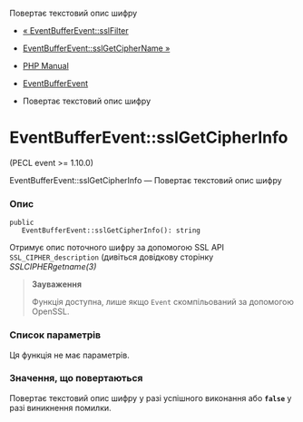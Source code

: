 Повертає текстовий опис шифру

-   [« EventBufferEvent::sslFilter](eventbufferevent.sslfilter.html)
    
-   [EventBufferEvent::sslGetCipherName »](eventbufferevent.sslgetciphername.html)
    
-   [PHP Manual](index.html)
    
-   [EventBufferEvent](class.eventbufferevent.html)
    
-   Повертає текстовий опис шифру
    

# EventBufferEvent::sslGetCipherInfo

(PECL event >= 1.10.0)

EventBufferEvent::sslGetCipherInfo — Повертає текстовий опис шифру

### Опис

```methodsynopsis
public
   EventBufferEvent::sslGetCipherInfo(): string
```

Отримує опис поточного шифру за допомогою SSL API `SSL_CIPHER_description` (дивіться довідкову сторінку *SSLCIPHERgetname(3)*

> **Зауваження**
> 
> Функція доступна, лише якщо `Event` скомпільований за допомогою OpenSSL.

### Список параметрів

Ця функція не має параметрів.

### Значення, що повертаються

Повертає текстовий опис шифру у разі успішного виконання або **`false`** у разі виникнення помилки.